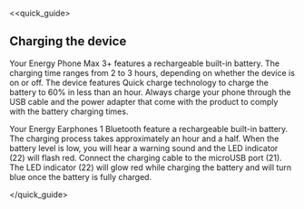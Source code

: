 <<quick_guide>
## Charging the device

Your Energy Phone Max 3+ features a rechargeable built-in battery. The charging time ranges from 2 to 3 hours, depending on whether the device is on or off. The device features Quick charge technology to charge the battery to 60% in less than an hour. Always charge your phone through the USB cable and the power adapter that come with the product to comply with the battery charging times.

Your Energy Earphones 1 Bluetooth feature a rechargeable built-in battery. The charging process takes approximately an hour and a half. When the battery level is low, you will hear a warning sound and the LED indicator (22) will flash red. Connect the charging cable to the microUSB port (21). The LED indicator (22) will glow red while charging the battery and will turn blue once the battery is fully charged. 

</quick_guide>
